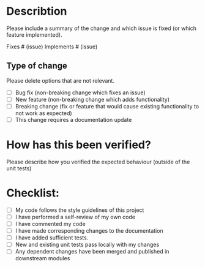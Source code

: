# Describtion

Please include a summary of the change and which issue is fixed (or which feature implemented).

Fixes # (issue)
Implements # (issue)

## Type of change

Please delete options that are not relevant.

- [ ] Bug fix (non-breaking change which fixes an issue)
- [ ] New feature (non-breaking change which adds functionality)
- [ ] Breaking change (fix or feature that would cause existing functionality to not work as expected)
- [ ] This change requires a documentation update

# How has this been verified?

Please describe how you verified the expected behaviour (outside of the unit tests)

# Checklist:

- [ ] My code follows the style guidelines of this project
- [ ] I have performed a self-review of my own code
- [ ] I have commented my code
- [ ] I have made corresponding changes to the documentation
- [ ] I have added sufficient tests.
- [ ] New and existing unit tests pass locally with my changes
- [ ] Any dependent changes have been merged and published in downstream modules
